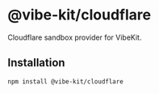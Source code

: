 # @vibe-kit/cloudflare

Cloudflare sandbox provider for VibeKit.

## Installation

```bash
npm install @vibe-kit/cloudflare
```
